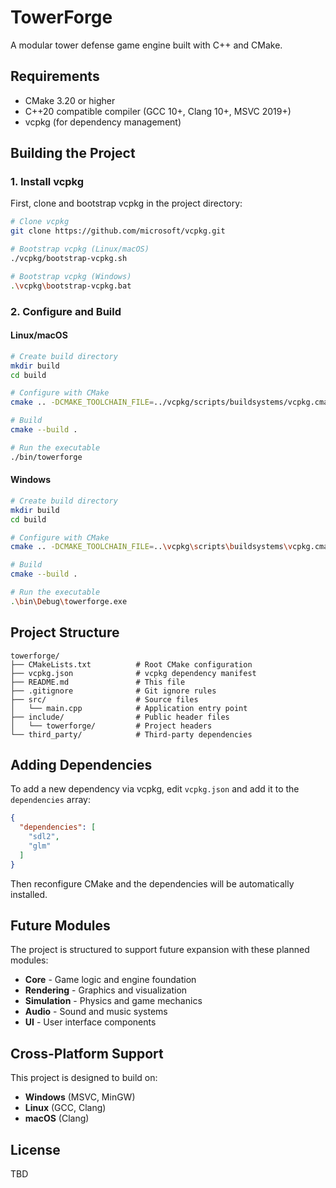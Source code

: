 # TowerForge

A modular tower defense game engine built with C++ and CMake.

## Requirements

- CMake 3.20 or higher
- C++20 compatible compiler (GCC 10+, Clang 10+, MSVC 2019+)
- vcpkg (for dependency management)

## Building the Project

### 1. Install vcpkg

First, clone and bootstrap vcpkg in the project directory:

```bash
# Clone vcpkg
git clone https://github.com/microsoft/vcpkg.git

# Bootstrap vcpkg (Linux/macOS)
./vcpkg/bootstrap-vcpkg.sh

# Bootstrap vcpkg (Windows)
.\vcpkg\bootstrap-vcpkg.bat
```

### 2. Configure and Build

#### Linux/macOS

```bash
# Create build directory
mkdir build
cd build

# Configure with CMake
cmake .. -DCMAKE_TOOLCHAIN_FILE=../vcpkg/scripts/buildsystems/vcpkg.cmake

# Build
cmake --build .

# Run the executable
./bin/towerforge
```

#### Windows

```bash
# Create build directory
mkdir build
cd build

# Configure with CMake
cmake .. -DCMAKE_TOOLCHAIN_FILE=..\vcpkg\scripts\buildsystems\vcpkg.cmake

# Build
cmake --build .

# Run the executable
.\bin\Debug\towerforge.exe
```

## Project Structure

```
towerforge/
├── CMakeLists.txt          # Root CMake configuration
├── vcpkg.json              # vcpkg dependency manifest
├── README.md               # This file
├── .gitignore              # Git ignore rules
├── src/                    # Source files
│   └── main.cpp            # Application entry point
├── include/                # Public header files
│   └── towerforge/         # Project headers
└── third_party/            # Third-party dependencies
```

## Adding Dependencies

To add a new dependency via vcpkg, edit `vcpkg.json` and add it to the `dependencies` array:

```json
{
  "dependencies": [
    "sdl2",
    "glm"
  ]
}
```

Then reconfigure CMake and the dependencies will be automatically installed.

## Future Modules

The project is structured to support future expansion with these planned modules:

- **Core** - Game logic and engine foundation
- **Rendering** - Graphics and visualization
- **Simulation** - Physics and game mechanics
- **Audio** - Sound and music systems
- **UI** - User interface components

## Cross-Platform Support

This project is designed to build on:
- **Windows** (MSVC, MinGW)
- **Linux** (GCC, Clang)
- **macOS** (Clang)

## License

TBD
